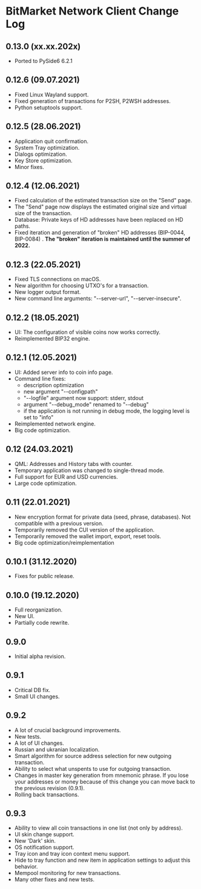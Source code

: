 # BitMarket Network Client Change Log

## 0.13.0 (xx.xx.202x)

* Ported to PySide6 6.2.1

## 0.12.6 (09.07.2021)

* Fixed Linux Wayland support.
* Fixed generation of transactions for P2SH, P2WSH addresses.
* Python setuptools support.

## 0.12.5 (28.06.2021)

* Application quit confirmation.
* System Tray optimization.
* Dialogs optimization.
* Key Store optimization.
* Minor fixes.

## 0.12.4 (12.06.2021)

* Fixed calculation of the estimated transaction size on the "Send" page.
* The "Send" page now displays the estimated original size and virtual size of
  the transaction.
* Database: Private keys of HD addresses have been replaced on HD paths.
* Fixed iteration and generation of "broken" HD addresses (BIP-0044, BIP-0084)
  . **The "broken" iteration is maintained until the summer of 2022.**

## 0.12.3 (22.05.2021)

* Fixed TLS connections on macOS.
* New algorithm for choosing UTXO's for a transaction.
* New logger output format.
* New command line arguments: "--server-url", "--server-insecure".

## 0.12.2 (18.05.2021)

* UI: The configuration of visible coins now works correctly.
* Reimplemented BIP32 engine.

## 0.12.1 (12.05.2021)

* UI: Added server info to coin info page.
* Command line fixes:
    * description optimization
    * new argument "--configpath"
    * "--logfile" argument now support: stderr, stdout
    * argument "--debug_mode" renamed to "--debug"
    * if the application is not running in debug mode, the logging level is set
      to "info"
* Reimplemented network engine.
* Big code optimization.

## 0.12 (24.03.2021)

* QML: Addresses and History tabs with counter.
* Temporary application was changed to single-thread mode.
* Full support for EUR and USD currencies.
* Large code optimization.

## 0.11 (22.01.2021)

* New encryption format for private data (seed, phrase, databases). Not
  compatible with a previous version.
* Temporarily removed the СUI version of the application.
* Temporarily removed the wallet import, export, reset tools.
* Big code optimization/reimplementation

## 0.10.1 (31.12.2020)

* Fixes for public release.

## 0.10.0 (19.12.2020)

* Full reorganization.
* New UI.
* Partially code rewrite.

## 0.9.0

* Initial alpha revision.

## 0.9.1

* Critical DB fix.
* Small UI changes.

## 0.9.2

* A lot of crucial background improvements.
* New tests.
* A lot of UI changes.
* Russian and ukranian localization.
* Smart algorithm for source address selection for new outgoing transaction.
* Ability to select what unspents to use for outgoing transaction.
* Changes in master key generation from mnemonic phrase. If you lose your
  addresses or money because of this change you can move back to the previous
  revision (0.9.1).
* Rolling back transactions.

## 0.9.3

* Ability to view all coin transactions in one list (not only by address).
* UI skin change support.
* New 'Dark' skin.
* OS notification support.
* Tray icon and tray icon context menu support.
* Hide to tray function and new item in application settings to adjust this
  behavior.
* Mempool monitoring for new transactions.
* Many other fixes and new tests.
